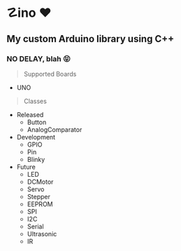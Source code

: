 # ☡ino ❤︎
## My custom Arduino library using C++
### NO DELAY, blah 😝

> Supported Boards

+ UNO

> Classes

- Released
  + Button
  + AnalogComparator
- Development
  + GPIO
  + Pin
  + Blinky
- Future
  + LED
  + DCMotor
  + Servo
  + Stepper
  + EEPROM
  + SPI
  + I2C
  + Serial
  + Ultrasonic
  + IR
